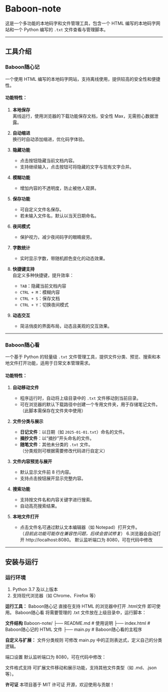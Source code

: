 # Baboon-note

这是一个多功能的本地码字和文件管理工具，包含一个 HTML 编写的本地码字网站和一个 Python 编写的 `.txt` 文件查看与管理脚本。

---

## 工具介绍

### **Baboon随心记**

一个使用 HTML 编写的本地码字网站，支持离线使用，提供较高的安全性和便捷性。

#### 功能特性：
1. **本地保存**  
   离线运行，使用浏览器的下载功能保存文档，安全性 Max，无需担心数据泄露。
   
2. **自动缩进**  
   换行时自动添加缩进，优化码字体验。

3. **隐藏功能**  
   - 点击按钮隐藏当前文档内容。  
   - 支持继续输入，点击按钮可将隐藏的文字与现有文字合并。

4. **模糊功能**  
   - 增加内容的不透明度，防止被他人窥屏。

5. **保存功能**  
   - 可自定义文件名保存。  
   - 若未输入文件名，默认以当天日期命名。

6. **夜间模式**  
   - 保护视力，减少夜间码字的眼睛疲劳。

7. **字数统计**  
   - 实时显示字数，带随机颜色变化的动态效果。

8. **快捷键支持**  
   自定义多种快捷键，提升效率：  
   - `TAB`：隐藏当前文档内容  
   - `CTRL + M`：模糊内容  
   - `CTRL + S`：保存文档  
   - `CTRL + Y`：切换夜间模式  

9. **动态交互**  
   - 简洁俏皮的界面布局，动态且美观的交互效果。

---

### **Baboon随心看**

一个基于 Python 的轻量级 `.txt` 文件管理工具，提供文件分类、预览、搜索和本地文件打开功能，适用于日常文本管理需求。

#### 功能特性：

1. **自动移动文件**  
   - 程序运行时，自动将上级目录中的 `.txt` 文件移动到当前目录。  
   - 可在浏览器的默认下载路径中创建一个专用文件夹，用于存储笔记文件。（此脚本需保存在文件夹中使用）

2. **文件分类与展示**  
   - **日记文件**：以日期（如 `2025-01-01.txt`）命名的文件。  
   - **摘抄文件**：以“摘抄”开头命名的文件。  
   - **随笔文件**：其他未分类的 `.txt` 文件。  
   （分类规则可根据需要修改代码进行自定义）

3. **文件内容预览与展开**  
   - 默认显示文件前 8 行内容。  
   - 支持点击按钮展开显示完整内容。

4. **搜索功能**  
   - 支持按文件名和内容关键字进行搜索。  
   - 自动高亮搜索结果。

5. **本地文件打开**  
   - 点击文件名可通过默认文本编辑器（如 Notepad）打开文件。  
   （*目前此功能可能存在兼容性问题，后续会尝试修复*）
6.浏览器会自动打开 http://localhost:8080。
默认监听端口为 8080，可在代码中修改
---

## 安装与运行

### **运行环境**

1. Python 3.7 及以上版本  
2. 支持现代浏览器（如 Chrome、Firefox 等）


**运行工具：**
Baboon随心记
直接在支持 HTML 的浏览器中打开 .html文件 即可使用。
Baboon随心看
将需要管理的 .txt 文件放在上级目录中，运行脚本：

**文件结构**
Baboon-note/
├── README.md            # 使用说明
├── index.html           # Baboon随心记的 HTML 文件
├── main.py              # Baboon随心看的主程序



**自定义与扩展：**
文件分类规则
可修改 main.py 中的正则表达式，定义自己的分类逻辑。

端口设置
默认监听端口为 8080，可在代码中修改：

文件格式支持
可扩展文件移动和展示功能，支持其他文件类型（如 .md、.json 等）。

**许可证**
本项目基于 MIT 许可证 开源，欢迎使用与贡献！
